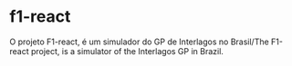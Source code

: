 # f1-react
O projeto F1-react, é um simulador do GP de Interlagos no Brasil/The F1-react project, is a simulator of the Interlagos GP in Brazil.
